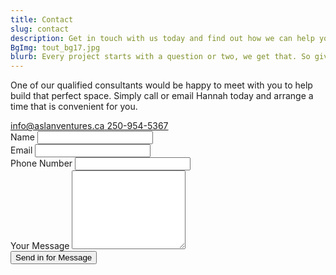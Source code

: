 ```yaml
---
title: Contact
slug: contact
description: Get in touch with us today and find out how we can help you achieve your dream yard
BgImg: tout_bg17.jpg
blurb: Every project starts with a question or two, we get that. So give us a call & we can have a quick chat!
---
```


<main class="contact">
  <p class="openingLine">One of our qualified consultants would be happy to meet with you to help build that perfect space. Simply call or email Hannah today and arrange a time that is convenient for you.</p>
  <div class="formContainer">
    <div class="contactDetails">
      <a class="email" href="mailto:info@aslanventures.ca">
        <i class="fas fa-envelope"></i>
        <span>info@aslanventures.ca</span>
      </a>
      <a href="tel:250-954-5367">
        <i class="fas fa-phone"></i>
        <span>250-954-5367</span>
      </a>
    </div>
        <form id="ajax-contact contact" method="post"
            action="https://static-files.canaryprint.ca/aslanventures.com/mailer.php">
          <div class="other field">
            <label for="name field">Name</label>
            <input type="text" id="name" name="name" />
          </div>
          <div class="other field">
            <label for="email">Email</label>
            <input type="email" id="email" name="email" required />
          </div>
          <div class="other field">
            <label for="phone">Phone Number</label>
            <input type="phone" id="phone" name="phone" />
          </div>
          <div class="other field">
            <label for="message">Your Message</label>
            <textarea id="message" name="message" rows="8" required ></textarea>
          </div>
          <button type="submit" class="btn-primary">Send in for Message</button>
        </form>
        <div id="form-messages"></div>
  </div>
</main>
